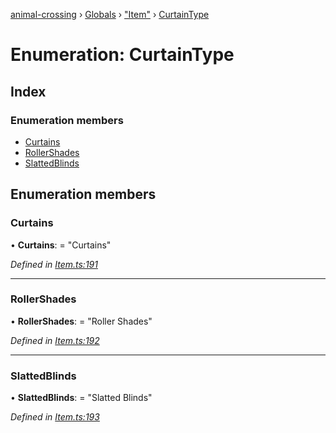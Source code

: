 [animal-crossing](../README.md) › [Globals](../globals.md) › ["Item"](../modules/_item_.md) › [CurtainType](_item_.curtaintype.md)

# Enumeration: CurtainType

## Index

### Enumeration members

* [Curtains](_item_.curtaintype.md#curtains)
* [RollerShades](_item_.curtaintype.md#rollershades)
* [SlattedBlinds](_item_.curtaintype.md#slattedblinds)

## Enumeration members

###  Curtains

• **Curtains**: = "Curtains"

*Defined in [Item.ts:191](https://github.com/Norviah/animal-crossing/blob/682361d/module/types/Item.ts#L191)*

___

###  RollerShades

• **RollerShades**: = "Roller Shades"

*Defined in [Item.ts:192](https://github.com/Norviah/animal-crossing/blob/682361d/module/types/Item.ts#L192)*

___

###  SlattedBlinds

• **SlattedBlinds**: = "Slatted Blinds"

*Defined in [Item.ts:193](https://github.com/Norviah/animal-crossing/blob/682361d/module/types/Item.ts#L193)*
